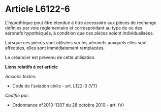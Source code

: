 # Article L6122-6

L'hypothèque peut être étendue à titre accessoire aux pièces de rechange définies par voie réglementaire et correspondant au
type du ou des aéronefs hypothéqués, à condition que ces pièces soient individualisées.

Lorsque ces pièces sont utilisées sur les aéronefs auxquels elles sont affectées, elles sont immédiatement remplacées.

Le créancier est prévenu de cette utilisation.

**Liens relatifs à cet article**

_Anciens textes_:

  - Code de l'aviation civile - art. L122-3 (VT)

_Codifié par_:

  - Ordonnance n°2010-1307 du 28 octobre 2010 - art. (V)
